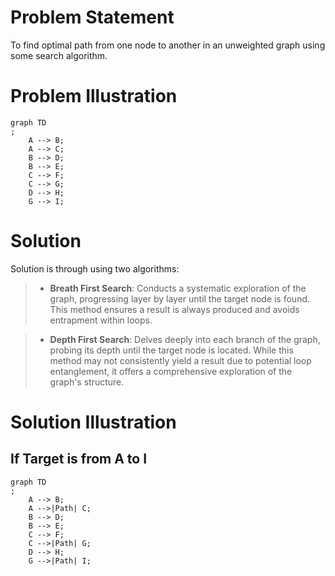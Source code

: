 # Problem Statement

To find optimal path from one node to another in an unweighted graph using some search algorithm.

# Problem Illustration

```mermaid
graph TD
;
    A --> B;
    A --> C;
    B --> D;
    B --> E;
    C --> F;
    C --> G;
    D --> H;
    G --> I;
```

# Solution

Solution is through using two algorithms:

> * __Breath First Search__:
    Conducts a systematic exploration of the graph, progressing layer by layer until the target node is found. This
    method ensures a result is always produced and avoids entrapment within loops.

> * __Depth First Search__:
    Delves deeply into each branch of the graph, probing its depth until the target node is located. While this method
    may
    not consistently yield a result due to potential loop entanglement, it offers a comprehensive exploration of the
    graph's structure.

# Solution Illustration

## If Target is from A to I

```mermaid
graph TD
;
    A --> B;
    A -->|Path| C;
    B --> D;
    B --> E;
    C --> F;
    C -->|Path| G;
    D --> H;
    G -->|Path| I;
```